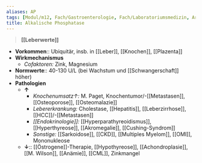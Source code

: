 ```yaml
---
aliases: AP
tags: [Modul/m12, Fach/Gastroenterologie, Fach/Laboratoriumsmedizin, Art/Intervention, Fach/Biochemie/Enzym]
title: Alkalische Phosphatase
---
```

> **[[Leberwerte]]**
- **Vorkommen**:: Ubiquitär, insb. in [[Leber]], [[Knochen]], [[Plazenta]]
- **Wirkmechanismus**
	- *Cofaktoren:* Zink, Magnesium
- **Normwerte**:: 40-130 U/L (bei Wachstum und [[Schwangerschaft]] höher)
- **Pathologien**
	- **↑**
		- *Knochenumsatz↑:* M. Paget, Knochentumor/-[[Metastasen]], [[Osteoporose]], [[Osteomalazie]]
		- *Lebererkrankung:* Cholestase, [[Hepatitis]], [[Leberzirrhose]], [[HCC]]/-[[Metastasen]]
		- *[[Endokrinologie]]:* [[Hyperparathyreoidismus]], [[Hyperthyreose]], [[Akromegalie]], [[Cushing-Syndrom]]
		- *Sonstige:* [[Sarkoidose]], [[CKD]], [[Multiples Myelom]], [[OMI]], Mononukleose
	- **↓**:: [[Östrogene]]-Therapie, [[Hypothyreose]], [[Achondroplasie]], [[M. Wilson]], [[Anämie]], [[CML]], Zinkmangel